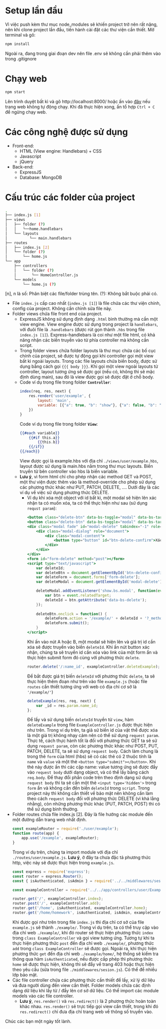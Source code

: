 # Setup lần đầu
Vì việc push kèm thư mục node_modules sẽ khiến project trở nên rất nặng, nên khi clone project lần đầu, tiến hành cài đặt các thư viện cần thiết.
Mở terminal và gõ:
```bash
npm install
```
Ngoài ra, đang trong giai đoạn dev nên file .env sẽ không cần phải thêm vào trong .gitignore

# Chạy web
```bash
npm start
```
Lên trình duyệt bất kì và gõ http://localhost:8000/ hoặc ấn vào [đây](http://localhost:8000/) nếu trang web không tự động chạy.
Khi đã thực hiện xong, ấn tổ hợp `Ctrl + C` để ngừng chạy web.

# Các công nghệ được sử dụng
* Front-end:
  * HTML (View engine: Handlebars) + CSS
  * Javascript
  * jQuery
* Back-end:
  * ExpressJS
  * Database: MongoDB


# Cấu trúc các folder của project
<!-- │ ├ ─ └ -->
```bash
.
├── index.js [1]
├── views
│   ├── folder (?)
│   │   └──home.handlebars
│   └── layouts
│          └── main.handlebars
├── routes
│   ├── index.js [2]
│   └── folder (?)
│       └── home.js
└── app  
    ├── controllers 
    │   └── folder (?)
    │       └── HomeController.js
    └── models
        └── home.js (?)
```
[n], n là số: Phân biệt các file/folder trùng tên.
(?): Không bắt buộc phải có.

* File `index.js` cấp cao nhất (`index.js [1]`) là file chứa các thư viện chính, config của project. Không cần chỉnh sửa file này.
* Folder views chứa file front end của project. 
  * ExpressJS không sử dụng định dạng `.html` bình thường mà cần một view engine. View engine được sử dụng trong project là `handlebars`, với đuôi file là `.handlebars` (được rút gọn thành `.hbs` trong file `index.js [1]`). Express-handlebars là coi như một file html, có khả năng nhận các biến truyền vào từ phía controller mà không cần script.
  * Trong folder views chứa folder layouts là thư mục chứa các bố cục chính của project, sẽ được tự động gọi khi controller gọi một view bất kì ngoài layouts. Trong các file layouts chứa biến body, được sử dụng bằng cách gọi `{{{ body }}}`. Khi gọi một view ngoài layouts từ controller, layout tương ứng sẽ được gọi (nếu có, không thì sẽ mặc định dùng main), sau đó là view được gọi sẽ được đặt ở chỗ body. 
  * Code ví dụ trong file trong folder **`Controller`**:
    ```javascript
    index(req, res, next) {
        res.render('user/example', {
            layout: 'main',
            variable: [{"a": true, "b": "show"}, {"a": false, "b": "hide"}]
        })
    }
    ```
    Code ví dụ trong file trong folder **`View`**:
    ```hbs
    {{#each variable}}
        {{#if this.a}}
            {{this.b}}
        {{/if}}
    {{/each}}
    ```
    View được gọi là example.hbs với địa chỉ `./views/user/example.hbs`, layout được sử dụng là main.hbs nằm trong thư mục layouts. Biến truyền từ bên controller vào hbs là biến variable.
  * **Lưu ý**, vì form html chỉ cho phép nhận các method GET và POST, một thư viện được thêm vào là method-override cho phép sử dụng các phương thức khác như PUT, PATCH, DELETE, .... Dưới đây là các ví dụ về việc sử dụng phương thức DELETE. 
    * Ví dụ khi xóa một object với id bất kì, một modal sẽ hiện lên xác nhận ta có muốn xóa, ta có thể thực hiện như sau (sử dụng `requst param`):
      ```hbs
      <button class="delete-btn" data-bs-toggle="modal" data-bs-target="#modal-delete" data-bs-delete="a">A</button>
      <button class="delete-btn" data-bs-toggle="modal" data-bs-target="#modal-delete" data-bs-delete="b">B</button>
      <div class="modal fade" id="modal-delete" tabindex="-1" role="dialog" aria-labelledby="modal-delete__Label" aria-hidden="true">
          <div class="modal-dialog" role="document">
              <div class="modal-content">
                  <button type="button" id="btn-delete-confirm">Xác nhận</button>
              </div>
          </div>
      </div>
      <form id="form-delete" method="post"></form>
      <script type="text/javascript">
          var deleteId;
          var deleteBtn = document.getElementById('btn-delete-confirm');
          var deleteForm = document.forms['form-delete']; 
          var deleteModal = document.getElementById('modal-delete');

          deleteModal.addEventListener('show.bs.modal', function(event) {
              var btn = event.relatedTarget;
              deleteId = btn.getAttribute('data-bs-delete');
          });
          
          deleteBtn.onclick = function() {
              deleteForm.action = '/example/' + deleteId + '?_method=delete';
              deleteForm.submit();
          }
      </script>
      ```
      Khi ấn vào nút A hoặc B, một modal sẽ hiện lên và giá trị id cần xóa sẽ được truyền vào biến `deleteId`.
      Khi ấn nút button xác nhận, chúng ta sẽ truyền id cần xóa vào link của một form ẩn và thực hiện submit form đó cùng với phương thức `delete`.
        ```javascript
        router.delete('/:name_id', exampleController.deleteExample);
        ```
      Để bắt được giá trị biến `deleteId` với phương thức `delete`, ta sẽ thực hiện thêm đoạn như trên vào file `example.js` (hoặc file `routes` cần thiết tương ứng với web có địa chỉ cơ sở là `'/example/'`)
        ```javascript
        deleteExample(res, req, next) {
            var _id = res.param.name_id;
        };
        ```
      Để lấy và sử dụng biến `deleteId` truyền từ `view`, hàm `deleteExample` trong file `ExampleController.js` được thực hiện như trên.
      Trong ví dụ trên, ta giả sử biến id của vật thể được xóa là một giá trị không nhạy cảm nên có thể sử dụng `request param`. Thực tế, cách thực hành tốt là đối với phương thức GET ta sẽ sử dụng `request param`, còn các phương thức khác như POST, PUT, PATCH, DELETE, ta sẽ sử dụng `request body`. Cách làm chung là trong thẻ `form` của html (hbs) sẽ có các thẻ có 2 thuộc tính là `name` và `value` và một thẻ `<button type="submit"></button>`. Khi thẻ này được ấn thì các cặp name: value tương ứng sẽ được đẩy vào `request body` dưới dạng object, và có thể lấy bằng cách `req.body`. Để thay đổi phần code trên theo định dạng sử dụng `request body` thì ta sẽ cần một thẻ `<input type='hidden'>` trong `form` ẩn và không cần đến biến `deleteId` trong `script`. Trong project này thì không cần thiết về bảo mật nên không cần làm theo cách `request body` đối với phương thức DELETE (vì khá lằng nhằng), còn những phương thức khác (PUT, PATCH, POST) thì có thể sử dụng bình thường.
* Folder routes chứa file index.js [2]. Đây là file hướng các module đến một đường dẫn trang web nhất định.
  ```javascript
  const exampleRouter = require('./user/example');
  function route(app) {
      app.use('/example', exampleRouter);
  }
  ```
  Trong ví dụ trên, chúng ta import module với địa chỉ `./routes/user/example.js`. **Lưu ý**, ở đây ta chưa đặc tả phương thức http, việc này sẽ được thực hiện trong `example.js`.
  ```javascript
  const express = require('express');
  const router = express.Router();
  const { isAuthenticated, isAdmin } = require('../../middlewares/session');

  const exampleController = require('../../app/controllers/user/ExampleController')

  router.get('/', exampleController.index);
  router.post('/', exampleController.add);
  router.get('/home', isAuthenticated, exampleController.home);
  router.get('/home/homework', isAuthenticated, isAdmin, exampleController.homework);
  ```
  Khi được gọi như trên trong file `index.js` thì địa chỉ cơ sở của file `example.js` sẽ thành `./example/`. Trong ví dụ trên, ta có thể truy cập vào địa chỉ web `./example/`, khi đó router sẽ thực hiện phương thức `index` trong `class ExampleController` và gọi view tương ứng. Tương tự khi ta thực hiện phương thức `post` đến địa chỉ web `./example/`, phương thức `add` trong `class ExampleController` sẽ được gọi. Ngoài ra, khi thực hiện phương thức `get` đến địa chỉ web `./example/home/`, hệ thống sẽ kiểm tra thông qua hàm `isAuthenticated`, nếu được cấp phép thì phương thức `home` sẽ được thực hiện, không thì sẽ đẩy về trang 403 hoặc thực hiện theo yêu cầu (sửa trong file `./middlewares/sesion.js`). Có thể để nhiều lớp bảo mật.
* Các file controller chứa các phương thức cần thiết để lấy, xử lý dữ liệu và đưa người dùng đến view cần thiệt. Folder models chứa các định dạng dữ liệu khi lấy từ / đẩy lên cơ sở dữ liệu. Có thể import các module models vào các file controller. 
  * **Lưu ý**, `res.render()` và `res.redirect()` là 2 phương thức hoàn toàn khác nhau. `res.render()` sẽ trực tiếp gọi view cần thiết, trong khi đó `res.redirect()` chỉ đưa địa chỉ trang web về thông số truyền vào.

Chúc các bạn một ngày tốt lành.
